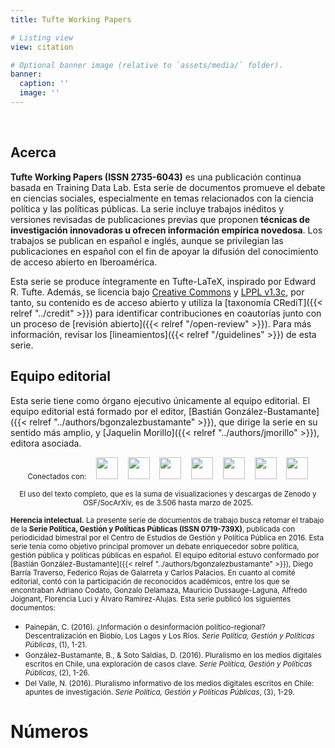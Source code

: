 ```yaml
---
title: Tufte Working Papers

# Listing view
view: citation

# Optional banner image (relative to `assets/media/` folder).
banner:
  caption: ''
  image: ''
---
```


<br>

<h2>Acerca</h2>

**Tufte Working Papers (ISSN 2735-6043)** es una publicación continua basada en Training Data Lab. Esta serie de documentos promueve el debate en ciencias sociales, especialmente en temas relacionados con la ciencia política y las políticas públicas. La serie incluye trabajos inéditos y versiones revisadas de publicaciones previas que proponen **técnicas de investigación innovadoras u ofrecen información empírica novedosa**. Los trabajos se publican en español e inglés, aunque se privilegian las publicaciones en español con el fin de apoyar la difusión del conocimiento de acceso abierto en Iberoamérica.

Esta serie se produce íntegramente en Tufte-LaTeX, inspirado por Edward R. Tufte. Además, se licencia bajo [Creative Commons](https://github.com/training-datalab/tufte-working-papers/blob/master/LICENSE-CC.md) y [LPPL v1.3c](https://github.com/training-datalab/tufte-working-papers/blob/master/LICENSE-LPPL.md), por tanto, su contenido es de acceso abierto y utiliza la [taxonomía CRediT]({{< relref "../credit" >}}) para identificar contribuciones en coautorías junto con un proceso de [revisión abierto]({{< relref "/open-review" >}}). Para más información, revisar los [lineamientos]({{< relref "/guidelines" >}}) de esta serie.

<h2>Equipo editorial</h2>

Esta serie tiene como órgano ejecutivo únicamente al equipo editorial. El equipo editorial está formado por el editor, [Bastián González-Bustamante]({{< relref "../authors/bgonzalezbustamante" >}}), que dirige la serie en su sentido más amplio, y [Jaquelin Morillo]({{< relref "../authors/jmorillo" >}}), editora asociada.

<p align = "center", class="powered-by">
  <small>Conectados con:</small> &nbsp;&nbsp; <img src="/latindex.png" style="height: 35px; display:inline-block"> &nbsp;&nbsp <img src="/zenodo.png" style="height: 35px; display:inline-block"> &nbsp;&nbsp <img src="/openaire.jpg" style="height: 35px; display:inline-block"> &nbsp;&nbsp <img src="/socarxiv.jpg" style="height: 35px; display:inline-block"> &nbsp;&nbsp <img src="/orcid.png" style="height: 35px; display:inline-block"> &nbsp;&nbsp <img src="/cc.png" style="height: 35px; display:inline-block"> &nbsp;&nbsp <img src="/dora.png" style="height: 35px; display:inline-block">
</p>

<p align = "center"><small>El uso del texto completo, que es la suma de visualizaciones y descargas de Zenodo y OSF/SocArXiv, es de 3.506 hasta marzo de 2025.</small></p>

<small><strong>Herencia intelectual.</strong> La presente serie de documentos de trabajo busca retomar el trabajo de la **Serie Política, Gestión y Políticas Públicas (ISSN 0719-739X)**, publicada con periodicidad bimestral por el Centro de Estudios de Gestión y Política Pública en 2016. Esta serie tenía como objetivo principal promover un debate enriquecedor sobre política, gestión pública y políticas públicas en español. El equipo editorial estuvo conformado por [Bastián González-Bustamante]({{< relref "../authors/bgonzalezbustamante" >}}), Diego Barría Traverso, Federico Rojas de Galarreta y Carlos Palacios. En cuanto al comité editorial, contó con la participación de reconocidos académicos, entre los que se encontraban Adriano Codato, Gonzalo Delamaza, Mauricio Dussauge-Laguna, Alfredo Joignant, Florencia Luci y Álvaro Ramírez-Alujas. Esta serie publicó los siguientes documentos:</small>

* <small>Painepán, C. (2016). ¿Información o desinformación político-regional? Descentralización en Biobío, Los Lagos y Los Ríos. *Serie Política, Gestión y Políticas Públicas*, (1), 1-21.</small>
* <small>González-Bustamante, B., & Soto Saldías, D. (2016). Pluralismo en los medios digitales escritos en Chile, una exploración de casos clave. *Serie Política, Gestión y Políticas Públicas*, (2), 1-26.</small>
* <small>Del Valle, N. (2016). Pluralismo informativo de los medios digitales escritos en Chile: apuntes de investigación. *Serie Política, Gestión y Políticas Públicas*, (3), 1-29.</small>

<h1>Números</h1>

<br>

